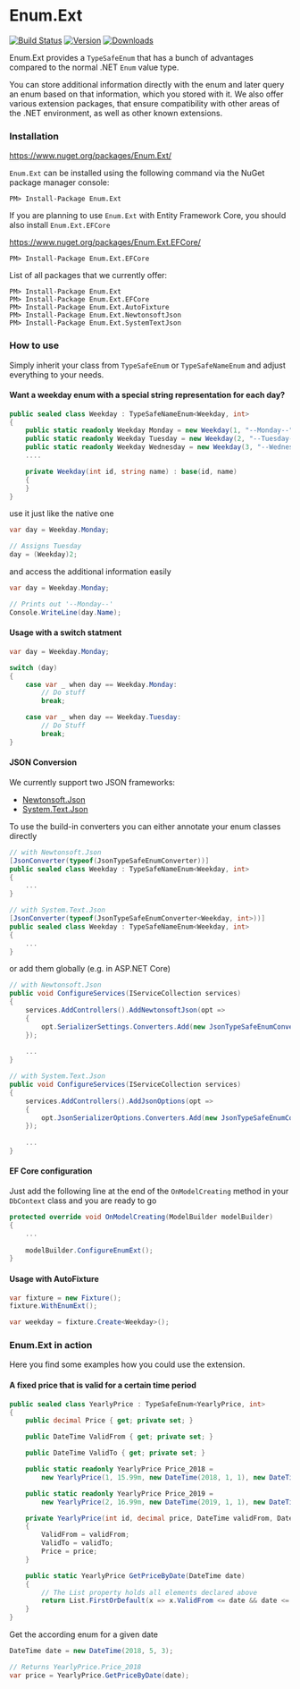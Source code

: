 # Enum.Ext

[![Build Status](https://mauracher.visualstudio.com/enum_ext/_apis/build/status/simonmau.enum_ext?branchName=master)](https://mauracher.visualstudio.com/enum_ext/_build/latest?definitionId=20&branchName=master) [![Version](https://img.shields.io/nuget/v/Enum.Ext.svg)](https://www.nuget.org/packages/Enum.Ext)  [![Downloads](https://img.shields.io/nuget/dt/Enum.Ext.svg)](https://www.nuget.org/packages/Enum.Ext)

Enum.Ext provides a `TypeSafeEnum` that has a bunch of advantages compared to the normal .NET `Enum` value type.

You can store additional information directly with the enum and later query an enum based on that information, which you stored with it. We also offer various extension packages, that ensure compatibility with other areas of the .NET environment, as well as other known extensions.

### Installation 
https://www.nuget.org/packages/Enum.Ext/

`Enum.Ext` can be installed using the following command via the NuGet package manager console:

    PM> Install-Package Enum.Ext


If you are planning to use `Enum.Ext` with Entity Framework Core, you should also install `Enum.Ext.EFCore`

https://www.nuget.org/packages/Enum.Ext.EFCore/


    PM> Install-Package Enum.Ext.EFCore
    
List of all packages that we currently offer: 

    PM> Install-Package Enum.Ext
    PM> Install-Package Enum.Ext.EFCore
    PM> Install-Package Enum.Ext.AutoFixture
    PM> Install-Package Enum.Ext.NewtonsoftJson
    PM> Install-Package Enum.Ext.SystemTextJson

### How to use

Simply inherit your class from `TypeSafeEnum` or `TypeSafeNameEnum` and adjust everything to your needs.





#### Want a weekday enum with a special string representation for each day?
```C#
public sealed class Weekday : TypeSafeNameEnum<Weekday, int>
{
    public static readonly Weekday Monday = new Weekday(1, "--Monday--");
    public static readonly Weekday Tuesday = new Weekday(2, "--Tuesday--");
    public static readonly Weekday Wednesday = new Weekday(3, "--Wednesday--");
    ....

    private Weekday(int id, string name) : base(id, name)
    {
    }
}
```

use it just like the native one 

```C#
var day = Weekday.Monday;

// Assigns Tuesday
day = (Weekday)2;
```

and access the additional information easily

```C#
var day = Weekday.Monday;

// Prints out '--Monday--'
Console.WriteLine(day.Name);
```

#### Usage with a switch statment

```C#
var day = Weekday.Monday;

switch (day)
{
    case var _ when day == Weekday.Monday:
        // Do stuff
        break;

    case var _ when day == Weekday.Tuesday:
        // Do Stuff
        break;
}
```

#### JSON Conversion

We currently support two JSON frameworks:

* [Newtonsoft.Json](https://www.nuget.org/packages/Newtonsoft.Json)
* [System.Text.Json](https://www.nuget.org/packages/System.Text.Json)

To use the build-in converters you can either annotate your enum classes directly

```C#
// with Newtonsoft.Json
[JsonConverter(typeof(JsonTypeSafeEnumConverter))] 
public sealed class Weekday : TypeSafeNameEnum<Weekday, int>
{
    ...
}

// with System.Text.Json
[JsonConverter(typeof(JsonTypeSafeEnumConverter<Weekday, int>))]
public sealed class Weekday : TypeSafeNameEnum<Weekday, int>
{
    ...
}
```

or add them globally (e.g. in ASP.NET Core) 

```C#
// with Newtonsoft.Json
public void ConfigureServices(IServiceCollection services)
{
    services.AddControllers().AddNewtonsoftJson(opt =>
    {
        opt.SerializerSettings.Converters.Add(new JsonTypeSafeEnumConverter());
    });
    
    ...
}

// with System.Text.Json
public void ConfigureServices(IServiceCollection services)
{
    services.AddControllers().AddJsonOptions(opt =>
    {
        opt.JsonSerializerOptions.Converters.Add(new JsonTypeSafeEnumConverterFactory());
    });
    
    ...
}
```


#### EF Core configuration

Just add the following line at the end of the `OnModelCreating` method in your `DbContext` class and you are ready to go

```C#
protected override void OnModelCreating(ModelBuilder modelBuilder)
{
    ...
    
    modelBuilder.ConfigureEnumExt();
}
```

#### Usage with AutoFixture

```C#
var fixture = new Fixture();
fixture.WithEnumExt();

var weekday = fixture.Create<Weekday>();
```

### Enum.Ext in action

Here you find some examples how you could use the extension.

#### A fixed price that is valid for a certain time period
```C#
public sealed class YearlyPrice : TypeSafeEnum<YearlyPrice, int>
{
    public decimal Price { get; private set; }

    public DateTime ValidFrom { get; private set; }

    public DateTime ValidTo { get; private set; }

    public static readonly YearlyPrice Price_2018 =
        new YearlyPrice(1, 15.99m, new DateTime(2018, 1, 1), new DateTime(2018, 12, 31));

    public static readonly YearlyPrice Price_2019 =
        new YearlyPrice(2, 16.99m, new DateTime(2019, 1, 1), new DateTime(2019, 12, 31));

    private YearlyPrice(int id, decimal price, DateTime validFrom, DateTime validTo) : base(id)
    {
        ValidFrom = validFrom;
        ValidTo = validTo;
        Price = price;
    }

    public static YearlyPrice GetPriceByDate(DateTime date)
    {
        // The List property holds all elements declared above
        return List.FirstOrDefault(x => x.ValidFrom <= date && date <= x.ValidTo);
    }
}
```

Get the according enum for a given date
```C#
DateTime date = new DateTime(2018, 5, 3);

// Returns YearlyPrice.Price_2018
var price = YearlyPrice.GetPriceByDate(date);
```
